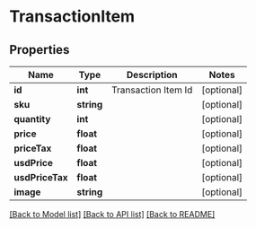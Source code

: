 # TransactionItem

## Properties
Name | Type | Description | Notes
------------ | ------------- | ------------- | -------------
**id** | **int** | Transaction Item Id | [optional] 
**sku** | **string** |  | [optional] 
**quantity** | **int** |  | [optional] 
**price** | **float** |  | [optional] 
**priceTax** | **float** |  | [optional] 
**usdPrice** | **float** |  | [optional] 
**usdPriceTax** | **float** |  | [optional] 
**image** | **string** |  | [optional] 

[[Back to Model list]](../README.md#documentation-for-models) [[Back to API list]](../README.md#documentation-for-api-endpoints) [[Back to README]](../README.md)


